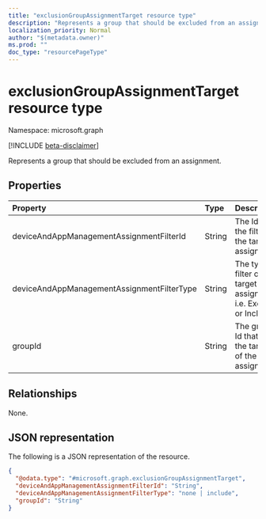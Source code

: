 ```yaml
---
title: "exclusionGroupAssignmentTarget resource type"
description: "Represents a group that should be excluded from an assignment."
localization_priority: Normal
author: "$(metadata.owner)"
ms.prod: ""
doc_type: "resourcePageType"
---
```


# exclusionGroupAssignmentTarget resource type

Namespace: microsoft.graph

[!INCLUDE [beta-disclaimer](../../includes/beta-disclaimer.md)]

Represents a group that should be excluded from an assignment.

## Properties

| Property                                   | Type   | Description                                                          |
| :----------------------------------------- | :----- | :------------------------------------------------------------------- |
| deviceAndAppManagementAssignmentFilterId   | String | The Id of the filter for the target assignment.                      |
| deviceAndAppManagementAssignmentFilterType | String | The type of filter of the target assignment i.e. Exclude or Include. |
| groupId                                    | String | The group Id that is the target of the assignment.                   |

## Relationships

None.

## JSON representation

The following is a JSON representation of the resource.

<!-- {
  "blockType": "resource",
  "@odata.type": "microsoft.graph.exclusionGroupAssignmentTarget",
}
-->

```json
{
  "@odata.type": "#microsoft.graph.exclusionGroupAssignmentTarget",
  "deviceAndAppManagementAssignmentFilterId": "String",
  "deviceAndAppManagementAssignmentFilterType": "none | include",
  "groupId": "String"
}
```
